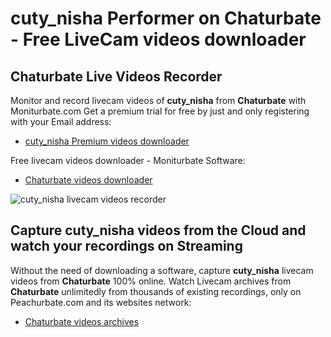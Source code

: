 # cuty_nisha Performer on Chaturbate - Free LiveCam videos downloader

## Chaturbate Live Videos Recorder

Monitor and record livecam videos of **cuty_nisha** from **Chaturbate** with Moniturbate.com
Get a premium trial for free by just and only registering with your Email address:
* [cuty_nisha Premium videos downloader](https://moniturbate.com/request-demo-licence-key.html)

Free livecam videos downloader - Moniturbate Software:
* [Chaturbate videos downloader](https://moniturbate.com/moniturbate-download-software.html)

![cuty_nisha livecam videos recorder](https://peachurnet.com/templates/moniturbate-software.png)


## Capture cuty_nisha videos from the Cloud and watch your recordings on Streaming

Without the need of downloading a software, capture **cuty_nisha** livecam videos from **Chaturbate** 100% online.
Watch Livecam archives from **Chaturbate** unlimitedly from thousands of existing recordings, only on Peachurbate.com and its websites network:
* [Chaturbate videos archives](https://peachurnet.com/)